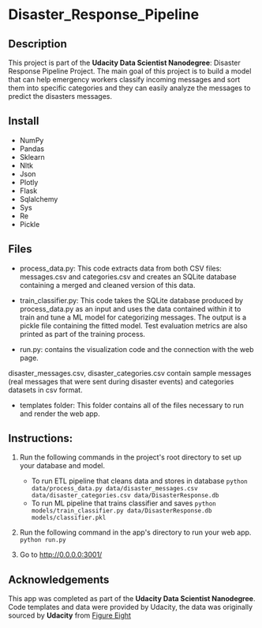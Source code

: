# Disaster_Response_Pipeline
## Description
This project is part of the **Udacity Data Scientist Nanodegree**: Disaster Response Pipeline Project.
The main goal of this project is to build a model that can help emergency workers classify incoming messages and sort them into specific categories and they can easily analyze the messages to predict the disasters messages.

## Install 
 - NumPy
 - Pandas
 - Sklearn
 - Nltk
 - Json
 - Plotly
 - Flask
 - Sqlalchemy
 - Sys
 - Re
 - Pickle

## Files 
- process_data.py: This code extracts data from both CSV files: messages.csv and categories.csv and creates an SQLite database containing a merged and cleaned version of this data.

- train_classifier.py: This code takes the SQLite database produced by process_data.py as an input and uses the data contained within it to train and tune a ML model for categorizing messages. The output is a pickle file containing the fitted model. Test evaluation metrics are also printed as part of the training process.

- run.py: contains the visualization code and the connection with the web page.

disaster_messages.csv, disaster_categories.csv contain sample messages (real messages that were sent during disaster events) and categories datasets in csv format.
- templates folder: This folder contains all of the files necessary to run and render the web app. 

## Instructions: 
1. Run the following commands in the project's root directory to set up your database and model.
    - To run ETL pipeline that cleans data and stores in database
        `python data/process_data.py data/disaster_messages.csv data/disaster_categories.csv data/DisasterResponse.db`
    - To run ML pipeline that trains classifier and saves
        `python models/train_classifier.py data/DisasterResponse.db models/classifier.pkl`

2. Run the following command in the app's directory to run your web app.
    `python run.py`

3. Go to http://0.0.0.0:3001/


## Acknowledgements
This app was completed as part of the **Udacity Data Scientist Nanodegree**. 
Code templates and data were provided by Udacity, the data was originally sourced by **Udacity** from [Figure Eight](https://www.figure-eight.com/)
